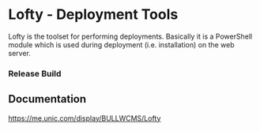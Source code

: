 # Lofty - Deployment Tools

Lofty is the toolset for performing deployments. Basically it is a PowerShell module which is used during deployment (i.e. installation) on the web server.

### Release Build


## Documentation 

<https://me.unic.com/display/BULLWCMS/Lofty>

